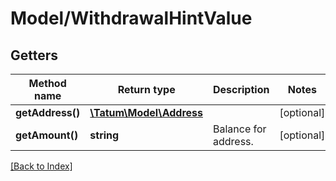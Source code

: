 # Model/WithdrawalHintValue

## Getters

Method name | Return type | Description | Notes
------------ | ------------- | ------------- | -------------
**getAddress()** | [**\Tatum\Model\Address**](Address.md) |  | [optional]
**getAmount()** | **string** | Balance for address. | [optional]

[[Back to Index]](../index.md)
